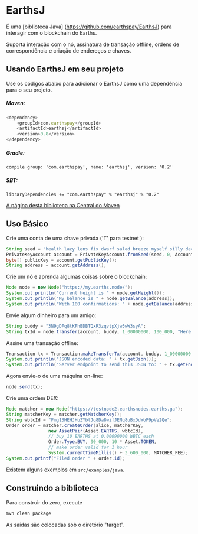 # EarthsJ

É uma [biblioteca Java] (https://github.com/earthspay/EarthsJ) para interagir com o blockchain do Earths.

Suporta interação com o nó, assinatura de transação offline, ordens de correspondência e criação de endereços e chaves.

## Usando EarthsJ em seu projeto

Use os códigos abaixo para adicionar o EarthsJ como uma dependência para o seu projeto.

##### Maven:

```js
<dependency>
    <groupId>com.earthspay</groupId>
    <artifactId>earthsj</artifactId>
    <version>0.8</version>
</dependency>
```

##### Gradle:

```
compile group: 'com.earthspay', name: 'earthsj', version: '0.2'
```

##### SBT:

```
libraryDependencies += "com.earthspay" % "earthsj" % "0.2"
```

[A página desta biblioteca na Central do Maven](https://mvnrepository.com/artifact/com.earthspay/earthsj)

## Uso Básico

Crie uma conta de uma chave privada \('T' para testnet \):

```java
String seed = "health lazy lens fix dwarf salad breeze myself silly december endless rent faculty report beyond";
PrivateKeyAccount account = PrivateKeyAccount.fromSeed(seed, 0, Account.TESTNET);
byte[] publicKey = account.getPublicKey();
String address = account.getAddress();
```

Crie um nó e aprenda algumas coisas sobre o blockchain:

```java
Node node = new Node("https://my.earths.node/");
System.out.println("Current height is " + node.getHeight());
System.out.println("My balance is " + node.getBalance(address));
System.out.println("With 100 confirmations: " + node.getBalance(address, 100));
```

Envie algum dinheiro para um amigo:

```java
String buddy = "3N9gDFq8tKFhBDBTQxR3zqvtpXjw5wW3syA";
String txId = node.transfer(account, buddy, 1_00000000, 100_000, "Here's for you");
```

Assine uma transação offline:

```java
Transaction tx = Transaction.makeTransferTx(account, buddy, 1_00000000, Asset.EARTHS, 100_000, Asset.EARTHS, "");
System.out.println("JSON encoded data: " + tx.getJson());
System.out.println("Server endpoint to send this JSON to: " + tx.getEndpoint());
```

Agora envie-o de uma máquina on-line:

```java
node.send(tx);
```

Crie uma ordem DEX:

```java
Node matcher = new Node("https://testnode2.earthsnodes.earths.ga");
String matcherKey = matcher.getMatcherKey();
String wbtcId = "Fmg13HEHJHuZYbtJq8Da8wifJENq8uBxDuWoP9pVe2Qe";
Order order = matcher.createOrder(alice, matcherKey,
                new AssetPair(Asset.EARTHS, wbtcId),
                // buy 10 EARTHS at 0.00090000 WBTC each
                Order.Type.BUY, 90_000, 10 * Asset.TOKEN,
                // make order valid for 1 hour
                System.currentTimeMillis() + 3_600_000, MATCHER_FEE);
System.out.printf("Filed order " + order.id);
```

Existem alguns exemplos em `src/examples/java`.

## Construindo a biblioteca

Para construir do zero, execute

```bash
mvn clean package
```

As saídas são colocadas sob o diretório "target".

